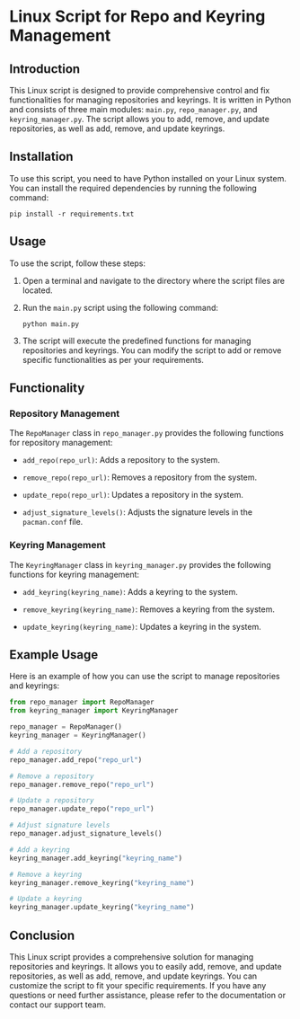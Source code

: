 # Linux Script for Repo and Keyring Management

## Introduction

This Linux script is designed to provide comprehensive control and fix functionalities for managing repositories and keyrings. It is written in Python and consists of three main modules: `main.py`, `repo_manager.py`, and `keyring_manager.py`. The script allows you to add, remove, and update repositories, as well as add, remove, and update keyrings.

## Installation

To use this script, you need to have Python installed on your Linux system. You can install the required dependencies by running the following command:

```
pip install -r requirements.txt
```

## Usage

To use the script, follow these steps:

1. Open a terminal and navigate to the directory where the script files are located.

2. Run the `main.py` script using the following command:

   ```
   python main.py
   ```

3. The script will execute the predefined functions for managing repositories and keyrings. You can modify the script to add or remove specific functionalities as per your requirements.

## Functionality

### Repository Management

The `RepoManager` class in `repo_manager.py` provides the following functions for repository management:

- `add_repo(repo_url)`: Adds a repository to the system.

- `remove_repo(repo_url)`: Removes a repository from the system.

- `update_repo(repo_url)`: Updates a repository in the system.

- `adjust_signature_levels()`: Adjusts the signature levels in the `pacman.conf` file.

### Keyring Management

The `KeyringManager` class in `keyring_manager.py` provides the following functions for keyring management:

- `add_keyring(keyring_name)`: Adds a keyring to the system.

- `remove_keyring(keyring_name)`: Removes a keyring from the system.

- `update_keyring(keyring_name)`: Updates a keyring in the system.

## Example Usage

Here is an example of how you can use the script to manage repositories and keyrings:

```python
from repo_manager import RepoManager
from keyring_manager import KeyringManager

repo_manager = RepoManager()
keyring_manager = KeyringManager()

# Add a repository
repo_manager.add_repo("repo_url")

# Remove a repository
repo_manager.remove_repo("repo_url")

# Update a repository
repo_manager.update_repo("repo_url")

# Adjust signature levels
repo_manager.adjust_signature_levels()

# Add a keyring
keyring_manager.add_keyring("keyring_name")

# Remove a keyring
keyring_manager.remove_keyring("keyring_name")

# Update a keyring
keyring_manager.update_keyring("keyring_name")
```

## Conclusion

This Linux script provides a comprehensive solution for managing repositories and keyrings. It allows you to easily add, remove, and update repositories, as well as add, remove, and update keyrings. You can customize the script to fit your specific requirements. If you have any questions or need further assistance, please refer to the documentation or contact our support team.
